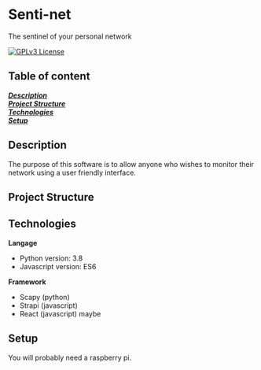 # Senti-net

The sentinel of your personal network

[![GPLv3 License](https://img.shields.io/badge/License-GPL%20v3-yellow.svg)](https://opensource.org/licenses/)

## Table of content

**_[Description](#description)_**  
**_[Project Structure](#project-structure)_**  
**_[Technologies](#technologies)_**  
**_[Setup](#setup)_**

## Description

The purpose of this software is to allow anyone who wishes to monitor their network using a user friendly interface.

## Project Structure

## Technologies

**Langage**

- Python version: 3.8
- Javascript version: ES6

**Framework**

- Scapy (python)
- Strapi (javascript)
- React (javascript) maybe

## Setup

You will probably need a raspberry pi.
